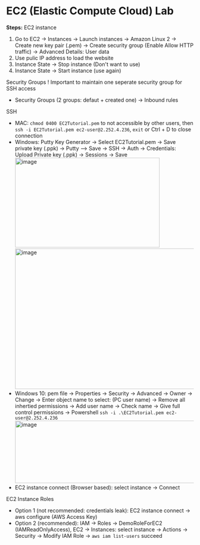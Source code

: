 # EC2 (Elastic Compute Cloud) Lab

**Steps:**
EC2 instance
1. Go to EC2 → Instances -> Launch instances -> Amazon Linux 2 -> Create new key pair (.pem) -> Create security group (Enable Allow HTTP traffic) -> Advanced Details: User data
2. Use pulic IP address to load the website
3. Instance State -> Stop instance (Don't want to use)
4. Instance State -> Start instance (use again)

Security Groups
! Important to maintain one seperate security group for SSH access
- Security Groups (2 groups: defaut + created one) -> Inbound rules

SSH 
- MAC: `chmod 0400 EC2Tutorial.pem` to not accessible by other users, then `ssh -i EC2Tutorial.pem ec2-user@2.252.4.236`, `exit` or Ctrl + D to close connection
- Windows: Putty Key Generator -> Select EC2Tutorial.pem -> Save private key (.ppk) -> Putty —> Save -> SSH -> Auth -> Credentials: Upload Private key (.ppk) -> Sessions -> Save
  <img width="388" height="241" alt="image" src="https://github.com/user-attachments/assets/3a659b15-9a78-4834-96a4-551c107123bc" />
  <img width="550" height="378" alt="image" src="https://github.com/user-attachments/assets/d0aa08b3-681b-41be-bc46-eff4b735953a" />
- Windows 10: pem file -> Properties -> Security -> Advanced -> Owner -> Change -> Enter object name to select: (PC user name) -> Remove all inhertied permissions -> Add user name -> Check name -> Give full control permissions -> Powershell `ssh -i .\EC2Tutorial.pem ec2-user@2.252.4.236`
  <img width="487" height="168" alt="image" src="https://github.com/user-attachments/assets/0211e0e6-6716-4cf6-a759-ac72e3858fb9" />
- EC2 instance connect (Browser based): select instance -> Connect

EC2 Instance Roles
- Option 1 (not recommended: credentials leak): EC2 instance connect -> aws configure (AWS Access Key)
- Option 2 (recommended): IAM -> Roles -> DemoRoleForEC2 (IAMReadOnlyAccess), EC2 -> Instances: select instance -> Actions -> Security -> Modify IAM Role -> `aws iam list-users` succeed
